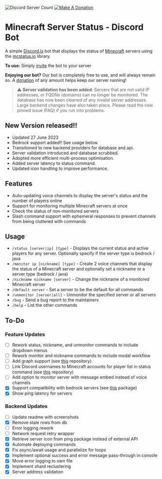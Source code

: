 ![Discord Server Count](https://img.shields.io/endpoint?url=https%3A%2F%2Fmcstatusbot-delegate-production.up.railway.app%2Fcount%2FgetFormatted)
[![Make A Donation](https://img.shields.io/static/v1?label=&message=Donate&color=d9b811&logo=buymeacoffee&logoColor=white)](https://www.buymeacoffee.com/rahulrao)

# Minecraft Server Status - Discord Bot

A simple [Discord.js](https://www.npmjs.com/package/discord.js) bot that displays the status of [Minecraft](https://minecraft.gamepedia.com) servers using the [mcstatus.io](https://mcstatus.io/) library.

**To use:** Simply [invite](https://discord.com/api/oauth2/authorize?client_id=788083161296273517&permissions=268435472&scope=bot%20applications.commands) the bot to your server

**Enjoying our bot?** Our bot is completely free to use, and will always remain so. A [donation](https://www.buymeacoffee.com/rahulrao) of any amount helps keep our server running!

> :warning: **Server validation has been added**: Servers that are not valid IP addresses, or FQDNs (domains) can no longer be monitored. The database has now been cleaned of any invalid server addresses. Large backend changes have also taken place. Please read the new pinned issue (FAQ) if you run into problems.

## New Version released!!

- Updated 27 June 2023
- Bedrock support added!! See usage below.
- Transitioned to new backend providers for database and api.
- Server validation introduced and database scrubbed.
- Adopted more efficient multi-process optimisation.
- Added server latency to status command.
- Updated icon handling to improve performance.

## Features

- Auto-updating voice channels to display the server's status and the number of players online
- Support for monitoring multiple Minecraft servers at once
- Check the status of non-monitored servers
- Slash command support with ephemeral responses to prevent channels from being cluttered with commands

## Usage

- `/status [server|ip] [type]` - Displays the current status and active players for any server. Optionally specify if the server type is bedrock / java
- `/monitor ip [nickname] [type]` - Create 2 voice channels that display the status of a Minecraft server and optionally set a nickname or a server type (bedrock / java)
- `/nickname nickname [server]` - Change the nickname of a monitored Minecraft server
- `/default server` - Set a server to be the default for all commands
- `/unmonitor [server|all]` - Unmonitor the specified server or all servers
- `/bug` - Send a bug report to the maintainers
- `/help` - List the other commands

## To-Do

### Feature Updates

- [ ] Rework status, nickname, and unmonitor commands to include dropdown menus
- [ ] Rework monitor and nickname commands to include modal workflow
- [ ] Add graph support (see [this](https://github.com/cappig/MC-status-bot) repository)
- [ ] Link Discord usernames to Minecraft accounts for player list in status command (see [this](https://github.com/dommilosz/minecraft-auth) repository)
- [ ] Add option to monitor server with message embed instead of voice channels
- [x] Support compatibility with bedrock servers (see [this](https://www.npmjs.com/package/minecraft-server-util?activeTab=readme) package)
- [x] Show ping latency for servers

### Backend Updates

- [ ] Update readme with screenshots
- [x] Remove stale rows from db
- [ ] Error logging rework
- [ ] Network request retry wrapper
- [x] Retrieve server icon from ping package instead of external API
- [x] Automate deploying commands
- [x] Fix async/await usage and parallelize for loops
- [x] Implement optional success and error message pass-through in console
- [x] Move error logging to own file
- [x] Implement shard reclustering
- [x] Server address validation
